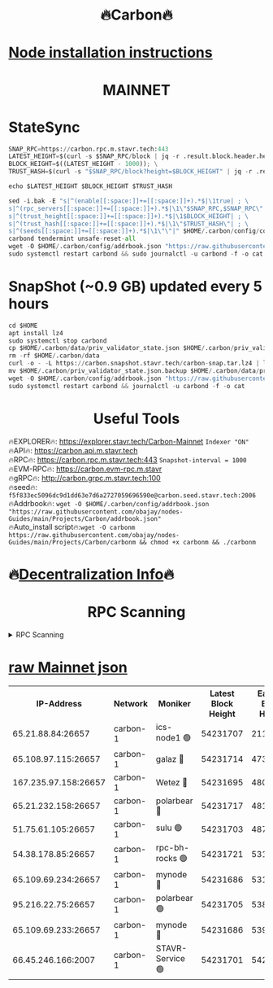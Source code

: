 <h1 align="center"> 🔥Carbon🔥</h1>

[Node installation instructions](https://github.com/obajay/nodes-Guides/tree/main/Projects/Carbon)
=
<h1 align="center"> MAINNET</h1>

# StateSync
```python
SNAP_RPC=https://carbon.rpc.m.stavr.tech:443
LATEST_HEIGHT=$(curl -s $SNAP_RPC/block | jq -r .result.block.header.height); \
BLOCK_HEIGHT=$((LATEST_HEIGHT - 1000)); \
TRUST_HASH=$(curl -s "$SNAP_RPC/block?height=$BLOCK_HEIGHT" | jq -r .result.block_id.hash)

echo $LATEST_HEIGHT $BLOCK_HEIGHT $TRUST_HASH

sed -i.bak -E "s|^(enable[[:space:]]+=[[:space:]]+).*$|\1true| ; \
s|^(rpc_servers[[:space:]]+=[[:space:]]+).*$|\1\"$SNAP_RPC,$SNAP_RPC\"| ; \
s|^(trust_height[[:space:]]+=[[:space:]]+).*$|\1$BLOCK_HEIGHT| ; \
s|^(trust_hash[[:space:]]+=[[:space:]]+).*$|\1\"$TRUST_HASH\"| ; \
s|^(seeds[[:space:]]+=[[:space:]]+).*$|\1\"\"|" $HOME/.carbon/config/config.toml
carbond tendermint unsafe-reset-all
wget -O $HOME/.carbon/config/addrbook.json "https://raw.githubusercontent.com/obajay/nodes-Guides/main/Projects/Carbon/addrbook.json"
sudo systemctl restart carbond && sudo journalctl -u carbond -f -o cat
```
# SnapShot (~0.9 GB) updated every 5 hours
```python
cd $HOME
apt install lz4
sudo systemctl stop carbond
cp $HOME/.carbon/data/priv_validator_state.json $HOME/.carbon/priv_validator_state.json.backup
rm -rf $HOME/.carbon/data
curl -o - -L https://carbon.snapshot.stavr.tech/carbon-snap.tar.lz4 | lz4 -c -d - | tar -x -C $HOME/.carbon --strip-components 2
mv $HOME/.carbon/priv_validator_state.json.backup $HOME/.carbon/data/priv_validator_state.json
wget -O $HOME/.carbon/config/addrbook.json "https://raw.githubusercontent.com/obajay/nodes-Guides/main/Projects/Carbon/addrbook.json"
sudo systemctl restart carbond && journalctl -u carbond -f -o cat
```

 <h1 align="center"> Useful Tools</h1>

🔥EXPLORER🔥:     https://explorer.stavr.tech/Carbon-Mainnet        `Indexer "ON"` \
🔥API🔥:          https://carbon.api.m.stavr.tech \
🔥RPC🔥:          https://carbon.rpc.m.stavr.tech:443              `Snapshot-interval = 1000` \
🔥EVM-RPC🔥:      https://carbon.evm-rpc.m.stavr \
🔥gRPC🔥:         http://carbon.grpc.m.stavr.tech:100 \
🔥seed🔥:      `f5f833ec5096dc9d1dd63e7d6a2727059696590e@carbon.seed.stavr.tech:2006` \
🔥Addrbook🔥:  `wget -O $HOME/.carbon/config/addrbook.json "https://raw.githubusercontent.com/obajay/nodes-Guides/main/Projects/Carbon/addrbook.json"` \
🔥Auto_install script🔥:`wget -O carbonm https://raw.githubusercontent.com/obajay/nodes-Guides/main/Projects/Carbon/carbonm && chmod +x carbonm && ./carbonm`

🔥[Decentralization Info](https://github.com/obajay/StateSync-snapshots/tree/main/Projects/Carbon/Decentralization)🔥
=
<h1 align="center"> RPC Scanning</h1>

<details>
<summary>RPC Scanning</summary>

<h2 align="center"> We scan nodes in real time every 4 hours. And we provide the final result of RPC endpoints.
We cannot influence the operation of these nodes in any way. </h2>


```python
If Voting Power is higher than 0 --> then the Node is a validator of the network and may be subject to attack and be a potential threat to the chain.
```
```python
We marked such validators with a red symbol
```

</details>

[raw Mainnet json](https://rpc-check.carbonm.stavr.tech/carbonm/rpc-carbonm-result.json)
=


<table><tr><th>IP-Address</th><th>Network</th><th>Moniker</th><th>Latest Block Height</th><th>Earliest Block Height</th><th>Catching Up</th><th>Tx Index</th><th>Voting Power</th><th>Scan Time</th></tr><tr><td>65.21.88.84:26657</td><td>carbon-1</td><td>ics-node1 🟢</td><td>54231707</td><td>21164241</td><td>False</td><td>off</td><td>0</td><td>2024-02-28T03:37:43.828321278UTC</td></tr><tr><td>65.108.97.115:26657</td><td>carbon-1</td><td>galaz 🔴</td><td>54231714</td><td>47374001</td><td>False</td><td>on</td><td>11330985034</td><td>2024-02-28T03:37:56.389058717UTC</td></tr><tr><td>167.235.97.158:26657</td><td>carbon-1</td><td>Wetez 🔴</td><td>54231695</td><td>48067570</td><td>False</td><td>on</td><td>1353359312</td><td>2024-02-28T03:37:24.000573639UTC</td></tr><tr><td>65.21.232.158:26657</td><td>carbon-1</td><td>polarbear 🔴</td><td>54231717</td><td>48126001</td><td>False</td><td>on</td><td>10488199040</td><td>2024-02-28T03:38:06.894314262UTC</td></tr><tr><td>51.75.61.105:26657</td><td>carbon-1</td><td>sulu 🟢</td><td>54231703</td><td>48742001</td><td>False</td><td>on</td><td>0</td><td>2024-02-28T03:37:37.090436287UTC</td></tr><tr><td>54.38.178.85:26657</td><td>carbon-1</td><td>rpc-bh-rocks 🟢</td><td>54231721</td><td>53130001</td><td>False</td><td>on</td><td>0</td><td>2024-02-28T03:38:13.287958445UTC</td></tr><tr><td>65.109.69.234:26657</td><td>carbon-1</td><td>mynode 🔴</td><td>54231686</td><td>53160001</td><td>False</td><td>off</td><td>12845141987</td><td>2024-02-28T03:37:07.277686964UTC</td></tr><tr><td>95.216.22.75:26657</td><td>carbon-1</td><td>polarbear 🟢</td><td>54231705</td><td>53882001</td><td>False</td><td>on</td><td>0</td><td>2024-02-28T03:37:41.483858638UTC</td></tr><tr><td>65.109.69.233:26657</td><td>carbon-1</td><td>mynode 🔴</td><td>54231686</td><td>53950001</td><td>False</td><td>off</td><td>9267801407</td><td>2024-02-28T03:37:06.961322815UTC</td></tr><tr><td>66.45.246.166:2007</td><td>carbon-1</td><td>STAVR-Service 🟢</td><td>54231701</td><td>54223001</td><td>False</td><td>on</td><td>0</td><td>2024-02-28T03:37:34.738142801UTC</td></tr></table>
